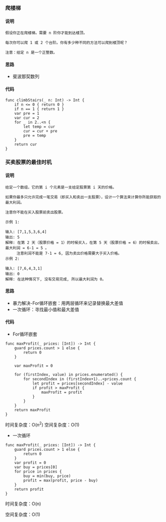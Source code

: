 ### 爬楼梯

#### 说明
```
假设你正在爬楼梯。需要 n 阶你才能到达楼顶。

每次你可以爬 1 或 2 个台阶。你有多少种不同的方法可以爬到楼顶呢？

注意：给定 n 是一个正整数。
```
#### 思路

* 斐波那契数列

#### 代码
```
func climbStairs(_ n: Int) -> Int {
    if n <= 0 { return 0 }
    if n == 1 { return 1 }
    var pre = 1
    var cur = 2
    for _ in 2..<n {
        let temp = cur
        cur = cur + pre
        pre = temp
    }
    return cur
}
```

### 买卖股票的最佳时机
#### 说明
```
给定一个数组，它的第 i 个元素是一支给定股票第 i 天的价格。

如果你最多只允许完成一笔交易（即买入和卖出一支股票），设计一个算法来计算你所能获取的最大利润。

注意你不能在买入股票前卖出股票。

示例 1:

输入: [7,1,5,3,6,4]
输出: 5
解释: 在第 2 天（股票价格 = 1）的时候买入，在第 5 天（股票价格 = 6）的时候卖出，最大利润 = 6-1 = 5 。
     注意利润不能是 7-1 = 6, 因为卖出价格需要大于买入价格。
示例 2:

输入: [7,6,4,3,1]
输出: 0
解释: 在这种情况下, 没有交易完成, 所以最大利润为 0。
```
#### 思路
* 暴力解决-For循环嵌套：用两层循环来记录替换最大差值
* 一次循环：寻找最小值和最大差值

#### 代码
* For循环嵌套
```
func maxProfit(_ prices: [Int]) -> Int {
    guard prices.count > 1 else {
        return 0
    }
    
    var maxProfit = 0

    for (firstIndex, value) in prices.enumerated() {
        for secondIndex in (firstIndex+1)..<prices.count {
            let profit = prices[secondIndex] - value
            if profit > maxProfit {
                maxProfit = profit
            }
        }
    }
    return maxProfit
}
```

时间复杂度：O(n<sup>2</sup>)
空间复杂度：O(1)

* 一次循环
```
func maxProfit(_ prices: [Int]) -> Int {
    guard prices.count > 1 else {
        return 0
    }
    var profit = 0
    var buy = prices[0]
    for price in prices {
        buy = min(buy, price)
        profit = max(profit, price - buy)
    }
    return profit
}
```

时间复杂度：O(n)

空间复杂度：O(1)
